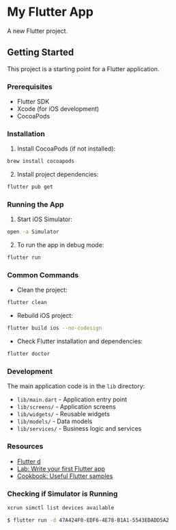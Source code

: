 # My Flutter App

A new Flutter project.

## Getting Started

This project is a starting point for a Flutter application.

### Prerequisites

- Flutter SDK
- Xcode (for iOS development)
- CocoaPods

### Installation

1. Install CocoaPods (if not installed):

```bash
brew install cocoapods
```

2. Install project dependencies:

```bash
flutter pub get
```

### Running the App

1. Start iOS Simulator:

```bash
open -a Simulator
```

2. To run the app in debug mode:

```bash
flutter run
```

### Common Commands

- Clean the project:

```bash
flutter clean
```

- Rebuild iOS project:

```bash
flutter build ios --no-codesign
```

- Check Flutter installation and dependencies:

```bash
flutter doctor
```

### Development

The main application code is in the `lib` directory:

- `lib/main.dart` - Application entry point
- `lib/screens/` - Application screens
- `lib/widgets/` - Reusable widgets
- `lib/models/` - Data models
- `lib/services/` - Business logic and services

### Resources

- [Flutter d](https://docs.flutter.dev)
- [Lab: Write your first Flutter app](https://docs.flutter.dev/get-started/codelab)
- [Cookbook: Useful Flutter samples](https://docs.flutter.dev/cookbook)

### Checking if Simulator is Running

```bash
xcrun simctl list devices available

$ flutter run -d 47A424F0-EDF6-4E78-B1A1-5543EDADD5A2

```

